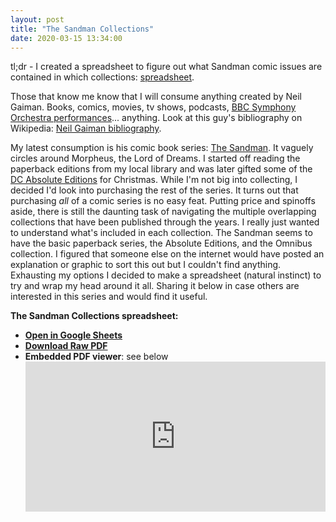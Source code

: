 ```yaml
---
layout: post
title: "The Sandman Collections"
date: 2020-03-15 13:34:00
---
```


tl;dr - I created a spreadsheet to figure out what Sandman comic issues are contained in which collections: [spreadsheet](https://docs.google.com/spreadsheets/d/1jQsMPcsaZpUMGlgUNVmkdZO-Bvc5IY9csFjmuX0-Ogc/view#gid=0).

Those that know me know that I will consume anything created by Neil Gaiman. Books, comics, movies, tv shows, podcasts, [BBC Symphony Orchestra performances](https://www.bbc.co.uk/programmes/m000ck1c)... anything. Look at this guy's bibliography on Wikipedia: [Neil Gaiman bibliography](https://en.wikipedia.org/wiki/Neil_Gaiman_bibliography).

My latest consumption is his comic book series: [The Sandman](https://en.wikipedia.org/wiki/The_Sandman_%28comic_book%29). It vaguely circles around Morpheus, the Lord of Dreams. I started off reading the paperback editions from my local library and was later gifted some of the [DC Absolute Editions](https://en.wikipedia.org/wiki/DC_Comics_Absolute_Edition) for Christmas. While I'm not big into collecting, I decided I'd look into purchasing the rest of the series. It turns out that purchasing *all* of a comic series is no easy feat. Putting price and spinoffs aside, there is still the daunting task of navigating the multiple overlapping collections that have been published through the years. I really just wanted to understand what's included in each collection. The Sandman seems to have the basic paperback series, the Absolute Editions, and the Omnibus collection. I figured that someone else on the internet would have posted an explanation or graphic to sort this out but I couldn't find anything. Exhausting my options I decided to make a spreadsheet (natural instinct) to try and wrap my head around it all. Sharing it below in case others are interested in this series and would find it useful.

**The Sandman Collections spreadsheet:**

*   [**Open in Google Sheets**](https://docs.google.com/spreadsheets/d/1jQsMPcsaZpUMGlgUNVmkdZO-Bvc5IY9csFjmuX0-Ogc/view#gid=0)
*   [**Download Raw PDF**](https://olivercardoza.com/assets/files/the_sandman_collections.pdf)
*   **Embedded PDF viewer**: see below
    <iframe src="https://docs.google.com/gview?url=https://olivercardoza.com/assets/files/the_sandman_collections.pdf&embedded=true" style="width:100%; height:240px;" frameborder="0"></iframe>

